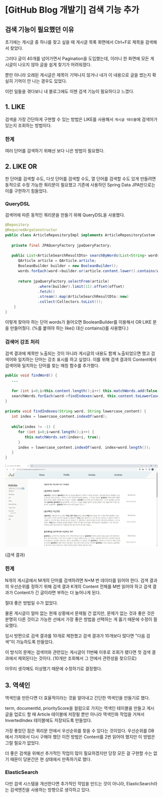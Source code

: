 # [GitHub Blog 개발기] 검색 기능 추가

## 검색 기능이 필요했던 이유

초기에는 게시글 중 하나를 찾고 싶을 때 게시글 목록 화면에서 Ctrl+F로 제목을 검색해서 찾았다.

그러다 글이 40개를 넘어가면서 Pagination을 도입했는데, 이러니 한 화면에 모든 게시글이 나오지 않아 글을 쉽게 찾기가 어려워졌다.

뿐만 아니라 오래된 게시글은 제목이 기억나지 않거나 내가 이 내용으로 글을 썼는지 확실히 기억이 안 나는 경우도 있었다.

이런 일들을 겪다보니 내 블로그에도 이젠 검색 기능이 필요하다고 느꼈다.



## 1. LIKE

검색을 가장 간단하게 구현할 수 있는 방법은 LIKE를 사용해서 `게시글 테이블`에 검색어가 있는지 조회하는 방법이다.

### 한계

여러 단어를 검색하기 위해선 보다 나은 방법이 필요했다.


## 2. LIKE OR

한 단어를 검색할 수도, 다섯 단어를 검색할 수도, 열 단어를 검색할 수도 있게 만들려면 동적으로 수정 가능한 쿼리문이 필요했고 기존에 사용하던 Spring Data JPA만으로는 이를 구현하기 힘들었다.

### QueryDSL

검색어에 따른 동적인 쿼리문을 만들기 위해 QueryDSL을 사용했다.

```Java
@Repository
@RequiredArgsConstructor
public class ArticleRepositoryImpl implements ArticleRepositoryCustom {

   private final JPAQueryFactory jpaQueryFactory;

   public List<ArticleSearchResultDto> searchByWords(List<String> words, Long offset) {
      QArticle article = QArticle.article;
      BooleanBuilder builder = new BooleanBuilder();
      words.forEach(word->builder.or(article.content.lower().contains(word)).or(article.title.lower().contains(word)));

      return jpaQueryFactory.selectFrom(article)
               .where(builder).limit(11).offset(offset)
               .fetch()
               .stream().map(ArticleSearchResultDto::new)
               .collect(Collectors.toList());
    }
}
```

이렇게 찾아야 하는 단어 words가 들어오면 BooleanBuilder를 이용해서 OR LIKE 문을 만들어줬다.
(%를 붙여야 하는 like() 대신 contains()를 사용했다.)

### 검색어 강조 처리

검색 결과에 제목만 노출되는 것이 아니라 게시글의 내용도 함께 노출되었으면 했고 검색어와 일치하는 단어는 강조 표시를 하고 싶었다. 이를 위해 검색 결과의 Content에서 검색어와 일치하는 단어를 찾는 매칭 함수를 추가했다.

```java
public void findWord() {
   ...

   for (int i=0;i<this.content.length();i++) this.matchWords.add(false);
   searchWords.forEach(word->findIndexes(word, this.content.toLowerCase(Locale.ROOT)));
}

private void findIndexes(String word, String lowercase_content) {
   int index = lowercase_content.indexOf(word);

   while(index != -1) {
      for (int i=0;i<word.length();i++) {
         this.matchWords.set(index+i, true);
      }
      index = lowercase_content.indexOf(word, index+word.length());
   }
}
```

![검색어와 일치하는 단어 강조](../../../../public/assets/20221109search1.jpg)

(검색 결과)

### 한계

N개의 게시글에서 M개의 단어를 검색하려면 N*M 번 데이터를 읽어야 한다. 검색 결과의 우선순위를 정하기 위해 검색 결과 K개의 Content 전체를 M번 읽어야 하고 검색 결과가 Content가 긴 글이라면 부하는 더 늘어나게 된다.

절대 좋은 방법일 수가 없었다.

물론 게시글이 얼마 없는 현재 상황에서 문제될 건 없지만, 문제가 없는 것과 좋은 것은 분명히 다른 것이고 가능한 선에서 가장 좋은 방법을 선택하는 게 옳기 때문에 수정이 필요했다.

임시 방편으로 검색 결과를 10개로 제한했고 검색 결과가 10개보다 많다면 "다음 검색"이 가능하도록 만들었다.

이 방식의 문제는 검색어와 관련있는 게시글이 11번째 이후로 조회가 됐다면 첫 검색 결과에서 제외된다는 것이다. (10개만 조회해서 그 안에서 관련성을 찾으므로)

아무리 생각해도 이상했기 때문에 수정하기로 결정했다.



## 3. 역색인

역색인을 만든다면 더 효율적이라는 것을 알아내고 간단한 역색인을 만들기로 했다.

term, documentId, priorityScore을 컬럼으로 가지는 역색인 테이블을 만들고 게시글을 업로드 할 때 Article 테이블에 저장될 뿐만 아니라 역색인화 작업을 거쳐서 InvertedIndex 테이블에도 저장되도록 만들었다.

가장 좋았던 점은 쿼리문 안에서 우선순위를 찾을 수 있다는 것이었다. 우선순위를 DB에서 가져와서 다시 구해야 했던 이전 방법은 Content를 2번 읽어야 했지만 이 방법은 그럴 필요가 없었다.

더 좋은 검색을 위해선 추가적인 작업이 많이 필요하겠지만 당장 모든 걸 구현할 수는 없기 때문이 당분간은 현 상태에서 만족하기로 했다.

### ElasticSearch

다만 검색 시스템을 개선한다면 추가적인 작업을 만드는 것이 아니라, ElasticSearch라는 검색엔진을 사용하는 방향으로 생각하고 있다.